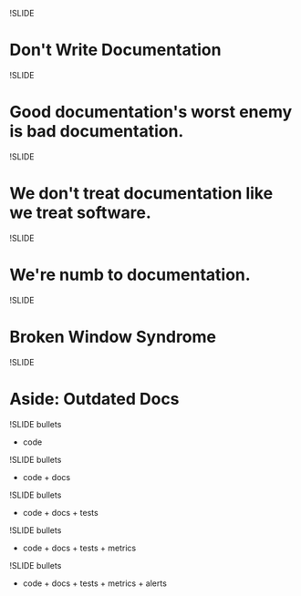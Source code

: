 !SLIDE
# Don't Write Documentation

!SLIDE
# Good documentation's worst enemy is bad documentation.

!SLIDE
# We don't treat documentation like we treat software.

!SLIDE
# We're numb to documentation.

!SLIDE
# Broken Window Syndrome

!SLIDE
# Aside: Outdated Docs

!SLIDE bullets
* code

!SLIDE bullets
* code + docs

!SLIDE bullets
* code + docs + tests

!SLIDE bullets
* code + docs + tests + metrics

!SLIDE bullets
* code + docs + tests + metrics + alerts

